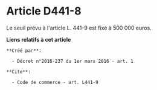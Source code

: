 # Article D441-8

Le seuil prévu à l'article L. 441-9 est fixé à 500 000 euros.

**Liens relatifs à cet article**

	**Créé par**:

	  - Décret n°2016-237 du 1er mars 2016 - art. 1

	**Cite**:

	  - Code de commerce - art. L441-9
